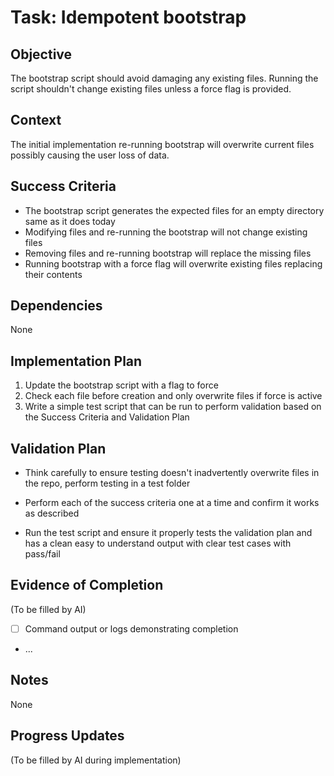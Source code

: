# Task: Idempotent bootstrap

## Objective
The bootstrap script should avoid damaging any existing files. Running the script shouldn't change existing files unless a force flag is provided.

## Context
The initial implementation re-running bootstrap will overwrite current files possibly causing the user loss of data.

## Success Criteria
- The bootstrap script generates the expected files for an empty directory same as it does today
- Modifying files and re-running the bootstrap will not change existing files
- Removing files and re-running bootstrap will replace the missing files
- Running bootstrap with a force flag will overwrite existing files replacing their contents

## Dependencies
None

## Implementation Plan
1. Update the bootstrap script with a flag to force
2. Check each file before creation and only overwrite files if force is active
3. Write a simple test script that can be run to perform validation based on the Success Criteria and Validation Plan

## Validation Plan
* Think carefully to ensure testing doesn't inadvertently overwrite files in the repo, perform testing in a test folder
- Perform each of the success criteria one at a time and confirm it works as described
* Run the test script and ensure it properly tests the validation plan and has a clean easy to understand output with clear test cases with pass/fail

## Evidence of Completion
(To be filled by AI)
- [ ] Command output or logs demonstrating completion
* ...

## Notes
None

## Progress Updates
(To be filled by AI during implementation)
